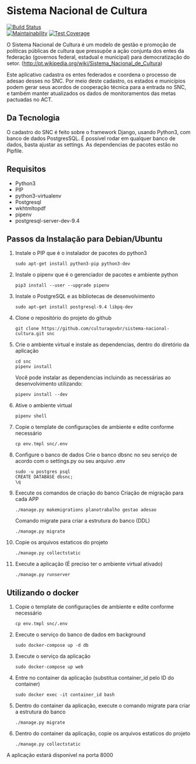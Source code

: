 # Sistema Nacional de Cultura
[![Build Status](https://travis-ci.org/culturagovbr/sistema-nacional-cultura.svg?branch=master)](https://travis-ci.org/culturagovbr/sistema-nacional-cultura)  
[![Maintainability](https://api.codeclimate.com/v1/badges/b820f182e3e161f417a3/maintainability)](https://codeclimate.com/github/culturagovbr/sistema-nacional-cultura/maintainability)
[![Test Coverage](https://api.codeclimate.com/v1/badges/b820f182e3e161f417a3/test_coverage)](https://codeclimate.com/github/culturagovbr/sistema-nacional-cultura/test_coverage)

O Sistema Nacional de Cultura é um modelo de gestão e promoção de políticas públicas de cultura que pressupõe a ação conjunta dos entes da federação (governos federal, estadual e municipal) para democratização do setor. (http://pt.wikipedia.org/wiki/Sistema_Nacional_de_Cultura)

Este aplicativo cadastra os entes federados e coordena o processo de adesao desses no SNC. Por meio deste cadastro, os estados e municípios podem gerar seus acordos de cooperação técnica para a entrada no SNC, e também manter atualizados os dados de monitoramentos das metas pactuadas no ACT.

## Da Tecnologia
O cadastro do SNC é feito sobre o framework Django, usando Python3, com banco de dados PostgresSQL. É possível rodar em qualquer banco de dados, basta ajustar as settings.
As dependencias de pacotes estão no Pipfile.



## Requisitos

* Python3
* PIP
* python3-virtualenv
* Postgresql
* wkhtmltopdf
* pipenv
* postgresql-server-dev-9.4

## Passos da Instalação para Debian/Ubuntu

1. Instale o PIP que é o instalador de pacotes do python3
    ```
    sudo apt-get install python3-pip python3-dev
    ```

2. Instale o pipenv que é o gerenciador de pacotes e ambiente python
    ```
    pip3 install --user --upgrade pipenv
    ```

3. Instale o PostgreSQL e as bibliotecas de desenvolvimento
    ```
    sudo apt-get install postgresql-9.4 libpq-dev
    ```    

4. Clone o repositório do projeto do github
    ```
    git clone https://github.com/culturagovbr/sistema-nacional-cultura.git snc
    ```

5. Crie o ambiente virtual e instale as dependencias, dentro do diretório da aplicação
    ```
    cd snc
    pipenv install
    ```    
    Você pode instalar as dependencias incluindo as necessárias ao desenvolvimento utilizando:
    ```
    pipenv install --dev
    ```

6. Ative o ambiente virtual
    ```
    pipenv shell
    ```

7. Copie o template de configurações de ambiente e edite conforme necessário
    ```
    cp env.tmpl snc/.env
    ```

8. Configure o banco de dados
    Crie o banco dbsnc no seu serviço de acordo com o settings.py ou seu arquivo .env
    ```
    sudo -u postgres psql
    CREATE DATABASE dbsnc;
    \q
    ```

9. Execute os comandos de criação do banco
    Criação de migração para cada APP
    ```
    ./manage.py makemigrations planotrabalho gestao adesao
    ```

    Comando migrate para criar a estrutura do banco (DDL)
    ```
    ./manage.py migrate
    ```

10. Copie os arquivos estaticos do projeto
    ```
    ./manage.py collectstatic
    ```

11. Execute a aplicação (É preciso ter o ambiente virtual ativado)
    ```
    ./manage.py runserver
    ```

## Utilizando o docker

1. Copie o template de configurações de ambiente e edite conforme necessário
    ```
    cp env.tmpl snc/.env
    ```

2. Execute o serviço do banco de dados em background
    ```
    sudo docker-compose up -d db
    ```

3.  Execute o serviço da aplicação
    ```
    sudo docker-compose up web
    ```

4. Entre no container da aplicação (substitua container_id pelo ID do container)
    ```
    sudo docker exec -it container_id bash
    ```

5. Dentro do container da aplicação, execute o comando migrate para criar a estrutura do banco
    ```
    ./manage.py migrate
    ```

6. Dentro do container da aplicação, copie os arquivos estaticos do projeto
    ```
    ./manage.py collectstatic
    ```

A aplicação estará disponível na porta 8000
